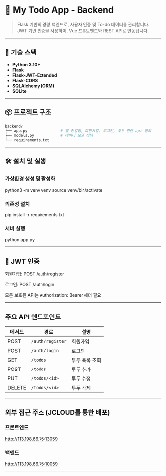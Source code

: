 # 🔐 My Todo App - Backend

> Flask 기반의 경량 백엔드로, 사용자 인증 및 To-do 데이터를 관리합니다.  
> JWT 기반 인증을 사용하며, Vue 프론트엔드와 REST API로 연동됩니다.

---

## 🚀 기술 스택

- **Python 3.10+**
- **Flask**
- **Flask-JWT-Extended**
- **Flask-CORS**
- **SQLAlchemy (ORM)**
- **SQLite** 

---

## 📦 프로젝트 구조

```bash
backend/
├── app.py               # 앱 진입점, 회원가입, 로그인, 투두 관련 api 정의
├── models.py            # 데이터 모델 정의
└── requirements.txt  


```
---


## 🛠️ 설치 및 실행

### 가상환경 생성 및 활성화
python3 -m venv venv
source venv/bin/activate

### 의존성 설치
pip install -r requirements.txt

### 서버 실행
python app.py


---


## 🔐 JWT 인증

회원가입: POST /auth/register

로그인: POST /auth/login

모든 보호된 API는 Authorization: Bearer <JWT> 헤더 필요


---


## 주요 API 엔드포인트

| 메서드    | 경로               | 설명       |
| ------ | ---------------- | -------- |
| POST   | `/auth/register` | 회원가입     |
| POST   | `/auth/login`    | 로그인      |
| GET    | `/todos`         | 투두 목록 조회 |
| POST   | `/todos`         | 투두 추가    |
| PUT    | `/todos/<id>`    | 투두 수정    |
| DELETE | `/todos/<id>`    | 투두 삭제    |


---


## 외부 접근 주소 (JCLOUD를 통한 배포)

### 프론트엔드
http://113.198.66.75:13059

### 백엔드
http://113.198.66.75:10059


---
